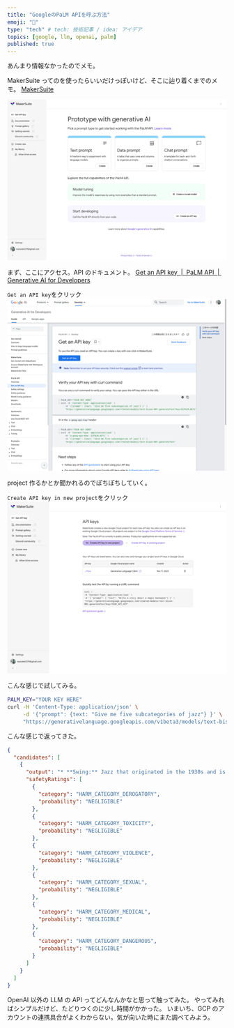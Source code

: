 ```yaml
---
title: "GoogleのPaLM APIを呼ぶ方法"
emoji: "🌴"
type: "tech" # tech: 技術記事 / idea: アイデア
topics: [google, llm, openai, palm]
published: true
---
```


あんまり情報なかったのでメモ。

MakerSuite ってのを使ったらいいだけっぽいけど、そこに辿り着くまでのメモ。
[MakerSuite](https://makersuite.google.com/u/0/app/home?pli=1)

![](/images/2023-11-17-13-15-23.png)

まず、ここにアクセス。API のドキュメント。
[Get an API key  |  PaLM API  |  Generative AI for Developers](https://developers.generativeai.google/tutorials/setup?authuser=1)

`Get an API key`をクリック
![](/images/2023-11-17-13-12-05.png)

project 作るかとか聞かれるのでぽちぽちしていく。

`Create API key in new project`をクリック
![](/images/2023-11-17-13-12-34.png)

こんな感じで試してみる。

```bash
PALM_KEY="YOUR KEY HERE"
curl -H 'Content-Type: application/json' \
     -d '{"prompt": {text: "Give me five subcategories of jazz"} }' \
     "https://generativelanguage.googleapis.com/v1beta3/models/text-bison-001:generateText?key=${PALM_KEY}"
```

こんな感じで返ってきた。

```json
{
  "candidates": [
    {
      "output": "* **Swing:** Jazz that originated in the 1930s and is characterized by a strong beat and a focus on improvisation. Some famous swing musicians include Louis Armstrong, Benny Goodman, and Ella Fitzgerald.\n* **Bebop:** Jazz that originated in the 1940s and is characterized by fast tempos, complex chord progressions, and virtuosic solos. Some famous bebop musicians include Charlie Parker, Dizzy Gillespie, and Thelonious Monk.\n* **Cool jazz:** Jazz that originated in the 1950s and is characterized by a relaxed, laid-back feel. Some famous cool jazz musicians include Miles Davis, Chet Baker, and Gerry Mulligan.\n* **Hard bop:** Jazz that originated in the 1950s and is characterized by a more aggressive and rhythmic style than cool jazz. Some famous hard bop musicians include Art Blakey, Horace Silver, and Freddie Hubbard.\n* **Free jazz:** Jazz that originated in the 1960s and is characterized by its lack of structure and its emphasis on improvisation. Some famous free jazz musicians include Ornette Coleman, John Coltrane, and Cecil Taylor.",
      "safetyRatings": [
        {
          "category": "HARM_CATEGORY_DEROGATORY",
          "probability": "NEGLIGIBLE"
        },
        {
          "category": "HARM_CATEGORY_TOXICITY",
          "probability": "NEGLIGIBLE"
        },
        {
          "category": "HARM_CATEGORY_VIOLENCE",
          "probability": "NEGLIGIBLE"
        },
        {
          "category": "HARM_CATEGORY_SEXUAL",
          "probability": "NEGLIGIBLE"
        },
        {
          "category": "HARM_CATEGORY_MEDICAL",
          "probability": "NEGLIGIBLE"
        },
        {
          "category": "HARM_CATEGORY_DANGEROUS",
          "probability": "NEGLIGIBLE"
        }
      ]
    }
  ]
}
```

OpenAI 以外の LLM の API ってどんなんかなと思って触ってみた。
やってみればシンプルだけど、たどりつくのに少し時間がかかった。
いまいち、GCP のアカウントの連携具合がよくわからない。気が向いた時にまた調べてみよう。

